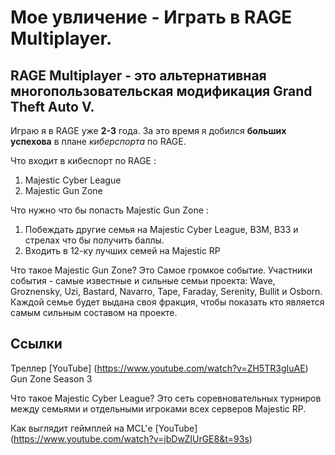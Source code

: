 # Мое увличение - Играть в RAGE Multiplayer.
## RAGE Multiplayer - это альтернативная многопользовательская модификация Grand Theft Auto V.

Играю я в RAGE уже **2-3** года. За это время я добился **больших успехова** в плане *киберспорта* по RAGE.

Что входит в кибеспорт по RAGE :
1. Majestic Cyber League
2. Majestic Gun Zone

Что нужно что бы попасть Majestic Gun Zone :
1. Побеждать другие семья на Majestic Cyber League, ВЗМ, ВЗЗ и стрелах что бы получить баллы.
2. Входить в 12-ку лучших семей на Majestic RP

Что такое Majestic Gun Zone?
Это Самое громкое событие. Участники события - самые известные и сильные семьи проекта: Wave, Groznensky, Uzi, Bastard, Navarro, Tape, Faraday, Serenity, Bullit и Osborn. Каждой семье будет выдана своя фракция, чтобы показать кто является самым сильным составом на проекте.

## Ссылки
Треллер [YouTube] (<https://www.youtube.com/watch?v=ZH5TR3gIuAE>) Gun Zone Season 3

Что такое Majestic Cyber League?
Это сеть соревновательных турниров между семьями и отдельными игроками всех серверов Majestic RP.

Как выглядит геймплей на MCL'е [YouTube] (<https://www.youtube.com/watch?v=jbDwZIUrGE8&t=93s>) 
